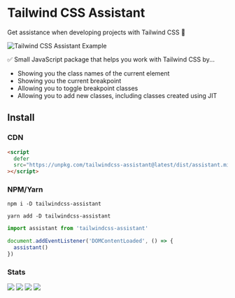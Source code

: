 # Tailwind CSS Assistant

Get assistance when developing projects with Tailwind CSS 🤖

![Tailwind CSS Assistant Example](https://user-images.githubusercontent.com/50486078/180596703-753d28ad-d404-4805-8800-c2cbdb78f1c0.gif)

✅ Small JavaScript package that helps you work with Tailwind CSS by...

- Showing you the class names of the current element
- Showing you the current breakpoint
- Allowing you to toggle breakpoint classes
- Allowing you to add new classes, including classes created using JIT

## Install

### CDN

```html
<script
  defer
  src="https://unpkg.com/tailwindcss-assistant@latest/dist/assistant.min.js"
></script>
```

### NPM/Yarn

```shell
npm i -D tailwindcss-assistant

yarn add -D tailwindcss-assistant
```

```js
import assistant from 'tailwindcss-assistant'

document.addEventListener('DOMContentLoaded', () => {
  assistant()
})
```

### Stats

![](https://img.shields.io/bundlephobia/min/tailwindcss-assistant)
![](https://img.shields.io/npm/v/tailwindcss-assistant)
![](https://img.shields.io/npm/dt/tailwindcss-assistant)
![](https://img.shields.io/github/license/markmead/tailwindcss-assistant)
